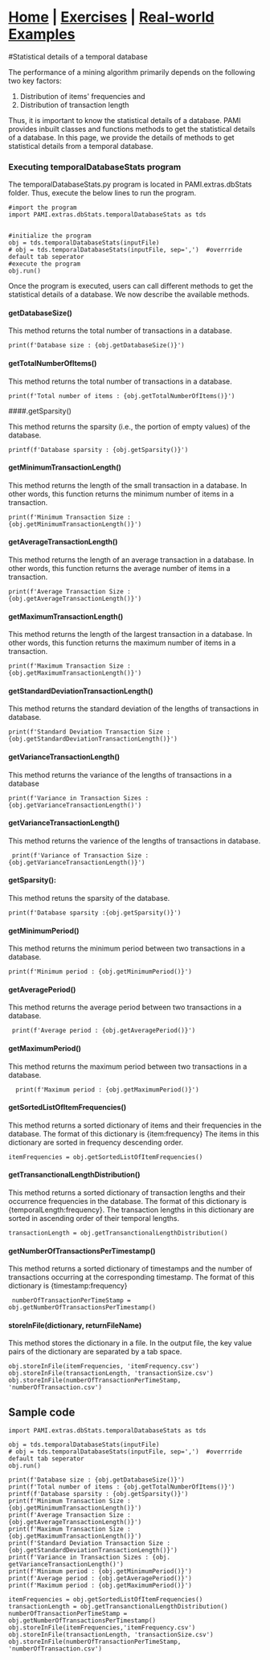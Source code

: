 # **[Home](index.html) | [Exercises](exercises.html) | [Real-world Examples](examples.html)**  

#Statistical details of a temporal database

The performance of a mining algorithm primarily depends on the following two key factors: 
1. Distribution of items' frequencies and 
1. Distribution of transaction length

Thus, it is important to know the statistical details of a database. PAMI provides inbuilt classes and functions methods to 
get the statistical details of a database.   In this page, we provide the details of methods to get statistical details from 
a temporal database. 

### Executing temporalDatabaseStats program

The temporalDatabaseStats.py program is located in PAMI.extras.dbStats folder. Thus, execute the below lines to run the program.

    #import the program
    import PAMI.extras.dbStats.temporalDatabaseStats as tds
          
    
    #initialize the program
    obj = tds.temporalDatabaseStats(inputFile)
    # obj = tds.temporalDatabaseStats(inputFile, sep=',')  #overrride default tab seperator
    #execute the program
    obj.run()
    
Once the program is executed, users can call different methods to get the statistical details of a database. We now describe the available methods.

#### getDatabaseSize()
    
   This method returns the total number of transactions in a database.  
   
    print(f'Database size : {obj.getDatabaseSize()}')
    
#### getTotalNumberOfItems()

   This method returns the total number of transactions in a database.
   
    print(f'Total number of items : {obj.getTotalNumberOfItems()}')

####.getSparsity()    

   This method returns the sparsity (i.e., the portion of empty values) of the database.
   
    printf(f'Database sparsity : {obj.getSparsity()}')
    
#### getMinimumTransactionLength()

   This method  returns the length of the small transaction in a database. In other words, this function returns the minimum number of items in a transaction.
   
    print(f'Minimum Transaction Size : {obj.getMinimumTransactionLength()}')

#### getAverageTransactionLength()

   This method  returns the length of an average transaction in a database. In other words, this function returns the average number of items in a transaction.
   
    print(f'Average Transaction Size : {obj.getAverageTransactionLength()}')
   
#### getMaximumTransactionLength()
   This method returns the length of the largest transaction in a database. In other words, this function returns the maximum number of items in a transaction. 

    print(f'Maximum Transaction Size : {obj.getMaximumTransactionLength()}')
    
#### getStandardDeviationTransactionLength()
   This method returns the standard deviation of the lengths of transactions in database.

    print(f'Standard Deviation Transaction Size : {obj.getStandardDeviationTransactionLength()}')

#### getVarianceTransactionLength()

   This method returns the variance of the lengths of transactions in a database

    print(f'Variance in Transaction Sizes : {obj.getVarianceTransactionLength()')
    
#### getVarianceTransactionLength()
   This method returns the varience of the lengths of transactions in database.

     print(f'Variance of Transaction Size :{obj.getVarianceTransactionLength()}')

#### getSparsity():
   This method retuns the sparsity of the database.

    print(f'Database sparsity :{obj.getSparsity()}')

#### getMinimumPeriod()
   This method returns the minimum period between two transactions in a database.
   
    print(f'Minimum period : {obj.getMinimumPeriod()}')

#### getAveragePeriod()
   This method returns the average period between two transactions in a database.
    
     print(f'Average period : {obj.getAveragePeriod()}')
     
#### getMaximumPeriod()
   This method returns the maximum period between two transactions in a database.
   
      print(f'Maximum period : {obj.getMaximumPeriod()}')
      
      
#### getSortedListOfItemFrequencies()
   This method returns a sorted dictionary of items and their frequencies in the database. The format of this dictionary is {item:frequency} 
   The items in this dictionary are sorted in frequency descending order. 
   
    itemFrequencies = obj.getSortedListOfItemFrequencies()

#### getTransanctionalLengthDistribution()
   This method returns a sorted dictionary of transaction lengths and their occurrence frequencies in the database. 
   The format of this dictionary is {temporalLength:frequency}.
   The transaction lengths in this dictionary are sorted in ascending order of their temporal lengths.
   
    transactionLength = obj.getTransanctionalLengthDistribution()

#### getNumberOfTransactionsPerTimestamp()
   This method returns a sorted dictionary of timestamps and the number of transactions occurring at the corresponding timestamp.
   The format of this dictionary is {timestamp:frequency}
   
     numberOfTransactionPerTimeStamp = obj.getNumberOfTransactionsPerTimestamp()
          
#### storeInFile(dictionary, returnFileName)
   This method stores the dictionary in a file. In the output file, the key value pairs of the dictionary are separated by a tab space. 
   
    obj.storeInFile(itemFrequencies, 'itemFrequency.csv')
    obj.storeInFile(transactionLength, 'transactionSize.csv')       
    obj.storeInFile(numberOfTransactionPerTimeStamp, 'numberOfTransaction.csv')
    
    
## Sample code 

    import PAMI.extras.dbStats.temporalDatabaseStats as tds
          
    obj = tds.temporalDatabaseStats(inputFile)
    # obj = tds.temporalDatabaseStats(inputFile, sep=',')  #overrride default tab seperator
    obj.run()
    
    print(f'Database size : {obj.getDatabaseSize()}')
    print(f'Total number of items : {obj.getTotalNumberOfItems()}')
    printf(f'Database sparsity : {obj.getSparsity()}')
    print(f'Minimum Transaction Size : {obj.getMinimumTransactionLength()}')
    print(f'Average Transaction Size : {obj.getAverageTransactionLength()}')
    print(f'Maximum Transaction Size : {obj.getMaximumTransactionLength()}')
    print(f'Standard Deviation Transaction Size : {obj.getStandardDeviationTransactionLength()}')
    print(f'Variance in Transaction Sizes : {obj. getVarianceTransactionLength()')
    print(f'Minimum period : {obj.getMinimumPeriod()}')
    print(f'Average period : {obj.getAveragePeriod()}')
    print(f'Maximum period : {obj.getMaximumPeriod()}')
    
    itemFrequencies = obj.getSortedListOfItemFrequencies()
    transactionLength = obj.getTransanctionalLengthDistribution()
    numberOfTransactionPerTimeStamp = obj.getNumberOfTransactionsPerTimestamp()
    obj.storeInFile(itemFrequencies,'itemFrequency.csv')
    obj.storeInFile(transactionLength, 'transactionSize.csv')
    obj.storeInFile(numberOfTransactionPerTimeStamp, 'numberOfTransaction.csv')







